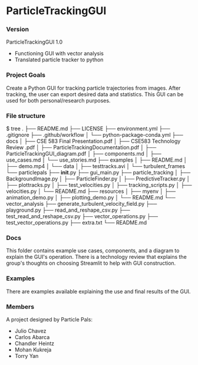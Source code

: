 # ParticleTrackingGUI

### Version
ParticleTrackingGUI 1.0
- Functioning GUI with vector analysis
- Translated particle tracker to python

### Project Goals
Create a Python GUI for tracking particle trajectories from images. After tracking, the user can 
export desired data and statistics. This GUI can be used for both personal/research purposes.

### File structure
$ tree
.
├── README.md
├── LICENSE
├── environment.yml
├── .gitignore
├── .github/workflow
│   └── python-package-conda.yml
├── docs
│   ├── CSE 583 Final Presentation.pdf
│   ├── CSE583 Technology Review .pdf
│   ├── ParticleTrackingDocumentation.pdf
│   ├── ParticleTrackingGUI_diagram.pdf
│   ├── components.md
│   ├── use_cases.md
│   └── use_stories.md
├── examples
│   ├── README.md
│   ├── demo.mp4
│   └── data
│       ├── testtracks.avi
│       └── turbulent_frames
└── particlepals
    ├── __init__.py
    ├── gui_main.py
    ├── particle_tracking
    │   ├── BackgroundImage.py
    │   ├── ParticleFinder.py
    │   ├── PredictiveTracker.py
    │   ├── plottracks.py
    │   ├── test_velocities.py
    │   ├── tracking_scripts.py
    │   ├── velocities.py
    │   └── README.md
    ├── resources
    │   ├── myenv
    │   ├── animation_demo.py
    │   ├── plotting_demo.py
    │   └── README.md
    └── vector_analysis
        ├── generate_turbulent_velocity_field.py
        ├── playground.py
        ├── read_and_reshape_csv.py
        ├── test_read_and_reshape_csv.py
        ├── vector_operations.py
        ├── test_vector_operations.py
        ├── extra.txt
        └── README.md

### Docs
This folder contains example use cases, components, and a diagram to explain the GUI's operation.
There is a technology review that explains the group's thoughts on choosing Streamlit to help with
GUI construction. 

### Examples
There are examples available explaining the use and final results of the GUI.


### Members
A project designed by Particle Pals: 

- Julio Chavez
- Carlos Abarca
- Chandler Heintz
- Mohan Kukreja
- Torry Yan
